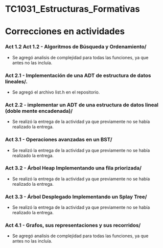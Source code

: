 # TC1031_Estructuras_Formativas



# Correcciones en actividades
 ### Act 1.2 Act 1.2 - Algoritmos de Búsqueda y Ordenamiento/
 
* Se agregó analisis de complejidad para todas las funciones, ya que antes no las incluía. 
 
 ### Act 2.1 - Implementación de una ADT de estructura de datos lineales/.
 
* Se agregó el archivo list.h en el repositorio.

 ### Act 2.2 - implementar un ADT de una estructura de datos lineal (doble mente encadenada)/
 
* Se realizó la entrega de la actividad ya que previamente no se había realizado la entrega. 

 ### Act 3.1 - Operaciones avanzadas en un BST/ 
 
* Se realizó la entrega de la actividad ya que previamente no se había realizado la entrega. 
 
 ### Act 3.2 - Árbol Heap Implementando una fila priorizada/
 
* Se realizó la entrega de la actividad ya que previamente no se había realizado la entrega. 
  
 ### Act 3.3 - Árbol Desplegado Implementando un Splay Tree/
 
* Se realizó la entrega de la actividad ya que previamente no se había realizado la entrega.  
 
 ### Act 4.1 - Grafos, sus representaciones y sus recorridos/
 
* Se agregó analisis de complejidad para todas las funciones, ya que antes no las incluía. 




 
 
